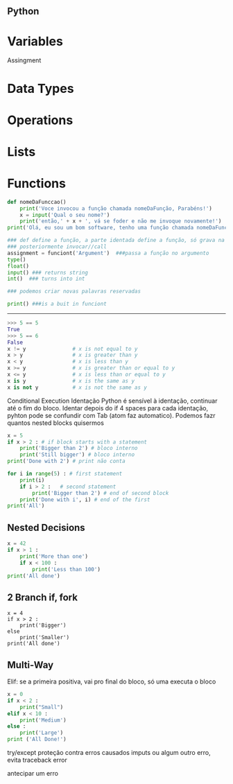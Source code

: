 ## Python
# Variables
  Assingment
# Data Types
# Operations
# Lists
# Functions
``` python
def nomeDaFunccao()
    print('Voce invocou a função chamada nomeDaFunção, Parabéns!')
    x = input('Qual o seu nome?')
    print('então,' + x + ', vá se foder e não me invoque novamente!')
print('Olá, eu sou um bom software, tenho uma função chamada nomeDaFunccao(), tente usar!')

### def define a função, a parte identada define a função, só grava na memoria
### posteriormente invocar//call
assignment = funciont('Argument')  ###passa a função no argumento
type()
float()
input() ### returns string
int()  ### turns into int

### podemos criar novas palavras reservadas

print() ###is a buit in funciont
```
---
``` python
>>> 5 == 5
True
>>> 5 == 6
False
x != y               # x is not equal to y
x > y                # x is greater than y
x < y                # x is less than y
x >= y               # x is greater than or equal to y
x <= y               # x is less than or equal to y
x is y               # x is the same as y
x is not y           # x is not the same as y
```
Conditional Execution Identação Python é sensível à identação, continuar até o fim do bloco. Identar depois do if 4 spaces para cada identação, pyhton pode se confundir com Tab (atom faz automatico). Podemos fazr quantos nested blocks quisermos
``` python
x = 5
if x > 2 : # if block starts with a statement
    print('Bigger than 2') # bloco interno
    print('Still bigger') # bloco interno
print('Done with 2') # print não conta

for i in range(5) : # first statement
    print(i)
    if i > 2 :   # second statement
        print('Bigger than 2') # end of second block
    print('Done with i', i) # end of the first
print('All')
```
## Nested Decisions
``` python
x = 42
if x > 1 :
    print('More than one')
    if x < 100 :
        print('Less than 100')
print('All done')
```
## 2 Branch if, fork
```
x = 4
if x > 2 :
    print('Bigger')
else
    print('Smaller')
print('All done')
```
## Multi-Way
Elif: se a primeira positiva, vai pro final do bloco, só uma executa o bloco
```` python
x = 0
if x < 2 :
    print("Small")
elif x < 10 :
    print('Medium')
else :
    print('Large')
print ('All Done!')
````
 try/except
 proteção contra erros causados imputs ou algum outro erro, evita traceback error

antecipar um erro
